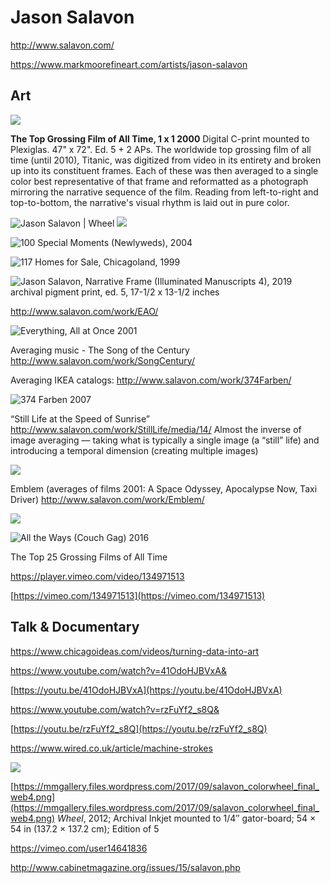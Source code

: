 # Jason Salavon
http://www.salavon.com/

https://www.markmoorefineart.com/artists/jason-salavon

## Art


![](http://salavon.com/site_media/projects/TopGrossingFilmAllTime/TGFAT.png)


**The Top Grossing Film of All Time, 1 x 1    2000**
Digital C-print mounted to Plexiglas.
47" x 72". Ed. 5 + 2 APs. 
The worldwide top grossing film of all time (until 2010), Titanic, was digitized from video in its entirety and broken up into its constituent frames. Each of these was then averaged to a single color best representative of that frame and reformatted as a photograph mirroring the narrative sequence of the film. Reading from left-to-right and top-to-bottom, the narrative's visual rhythm is laid out in pure color.



![Jason Salavon | <Color> Wheel](https://lh3.googleusercontent.com/proxy/d0nSF-sOvfkgw1uWF0gH8qu6H2O1DUSpzXfjgLlENGuPcVYRSorgJ3QNm_Lp-KQ0S6EASCZHf4GpMjbsiR9Vr3lBAFJU22j6TMKVmjK4uCTEsXTm5D8_pmD_7iJgaZ7QmPWUrXMebYXlu7LrBtrC-mU)
![](https://paper-attachments.dropbox.com/s_572EEED2DABDCBEC06AF45B368F505535BFCB3C2B2E1119F3221E101120E1842_1593097935795_file.jpeg)

![100 Special Moments (Newlyweds), 2004](https://www.mocp.org/images/mpp/Salavon3.jpg)

![117 Homes for Sale, Chicagoland, 1999](https://www.mocp.org/images/mpp/Salavon1.jpg)

![Jason Salavon, Narrative Frame (Illuminated Manuscripts 4), 2019 archival pigment print, ed. 5, 17-1/2 x 13-1/2 inches](https://inmangallery.com/artists/salavon_jason/2019_Little-Infinities/images/JaS%2063_Narrative%20Frame%20(Illuminated%20Manuscripts%204)_17x13_web.jpg)



http://www.salavon.com/work/EAO/

![Everything, All at Once   2001](http://www.salavon.com/site_media/projects/EverythingAllOnce/EAO_Install_web.png)


Averaging music - The Song of the Century
http://www.salavon.com/work/SongCentury/

Averaging IKEA catalogs: http://www.salavon.com/work/374Farben/

![374 Farben  2007](http://www.salavon.com/site_media/projects/374Farben/374Farben_Inst2_3.png)


“Still Life at the Speed of Sunrise” http://www.salavon.com/work/StillLife/media/14/
Almost  the inverse of image averaging –– taking what is typically a single image (a “still” life) and  introducing a temporal dimension (creating multiple images)

![](http://www.salavon.com/site_media/projects/StillLifeSpeedSunrise/StillLifeAtTheSpeedOfSunrise_Inst.png)


Emblem (averages of films 2001: A Space Odyssey, Apocalypse Now, Taxi Driver)
http://www.salavon.com/work/Emblem/

![](https://paper-attachments.dropbox.com/s_319F0E93E2FB2D171D00958D43F1D461617995D3B9B3A679FEC701032E8F9B60_1593097627431_Emblem_2001_press.jpg)



![All the Ways (Couch Gag)   2016](http://www.salavon.com/site_media/projects/all-ways-couch-gag/05_CouchGag_pressweb.png)


The Top 25 Grossing Films of All Time

https://player.vimeo.com/video/134971513


[https://vimeo.com/134971513](https://vimeo.com/134971513)

## Talk & Documentary
https://www.chicagoideas.com/videos/turning-data-into-art

https://www.youtube.com/watch?v=41OdoHJBVxA&


[https://youtu.be/41OdoHJBVxA](https://youtu.be/41OdoHJBVxA)


https://www.youtube.com/watch?v=rzFuYf2_s8Q&


[https://youtu.be/rzFuYf2_s8Q](https://youtu.be/rzFuYf2_s8Q)


https://www.wired.co.uk/article/machine-strokes

![](https://mmgallery.files.wordpress.com/2017/09/salavon_colorwheel_final_web4.png)


 [https://mmgallery.files.wordpress.com/2017/09/salavon_colorwheel_final_web4.png](https://mmgallery.files.wordpress.com/2017/09/salavon_colorwheel_final_web4.png)
*Wheel*, 2012; Archival Inkjet mounted to 1/4″ gator-board; 54 × 54 in (137.2 × 137.2 cm); Edition of 5


https://vimeo.com/user14641836



http://www.cabinetmagazine.org/issues/15/salavon.php


